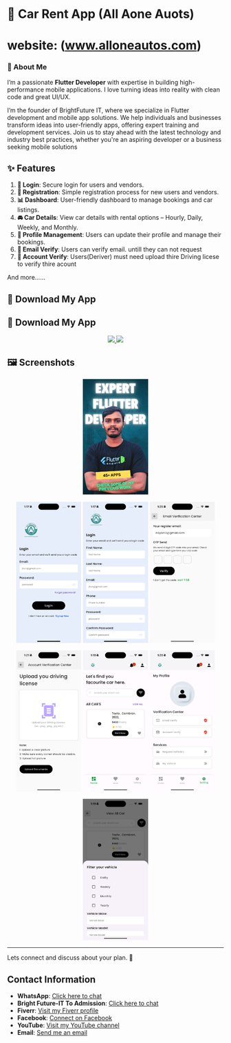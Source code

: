 # 🚗 Car Rent App  (All Aone Auots) 
# website: (www.alloneautos.com) 

### 👋 About Me   
I’m a passionate **Flutter Developer** with expertise in building high-performance mobile applications. I love turning ideas into reality with clean code and great UI/UX.  

I’m the founder of BrightFuture IT, where we specialize in Flutter development and mobile app solutions. We help individuals and businesses transform ideas into user-friendly apps, offering expert training and development services. Join us to stay ahead with the latest technology and industry best practices, whether you're an aspiring developer or a business seeking mobile solutions

## ✨ Features  
1. **🔐 Login**: Secure login for users and vendors.  
2. **📝 Registration**: Simple registration process for new users and vendors.  
3. **📊 Dashboard**: User-friendly dashboard to manage bookings and car listings.  
4. **🚘 Car Details**: View car details with rental options – Hourly, Daily, Weekly, and Monthly.  
5. **👤 Profile Management**: Users can update their profile and manage their bookings. 
6. **👤 Email Verify**: Users can verify email. untill they can not request 
7. **👤 Account Verify**: Users(Deriver) must need upload thire Driving licese to verify thire acount 
<p> And more......</p>

## 📲 Download My App
## 📲 Download My App

<p align="center">
  <a href="https://play.google.com/store/apps/details?id=your.app.id">
    <img src="https://upload.wikimedia.org/wikipedia/commons/7/78/Google_Play_Store_badge_EN.svg" width="200"/>
  </a>
  <a href="https://apps.apple.com/app/idyourappid">
    <img src="https://upload.wikimedia.org/wikipedia/commons/6/67/App_Store_(iOS).svg" width="200"/>
  </a>
</p>

## 🖼️ Screenshots  

<p align ="center">
<a href="https://nayon-coders.brghtfuture-it.com"><img src="screenshot/nayon-coders.png" alt="Nayon Coders" width="30%"/></a>
</p>
<p align="center">
  <img src="screenshot/login.png" alt="Dashboard" width="30%"/>
  <img src="screenshot/signup.png" alt="Car Details" width="30%"/>
  <img src="screenshot/email_verify.png" alt="Payment" width="30%"/>
</p>


<p align="center">
 <img src="screenshot/acount_verify.png" alt="Payment" width="30%"/>
  <img src="screenshot/home.png" alt="Car Details" width="30%"/>
  <img src="screenshot/profile.png" alt="Payment" width="30%"/>
</p>


<p align="center">
  <img src="screenshot/filter.png" alt="Dashboard" width="30%"/>
    
</p>





---
Lets connect and discuss about your plan. 🚀

## Contact Information

- **WhatsApp**: [Click here to chat](https://wa.me/+8801814569747)
- **Bright Future-IT To Admission**: [Click here to chat](https://wa.me/+8801728871234)
- **Fiverr**: [Visit my Fiverr profile](https://www.fiverr.com/programme_web)
- **Facebook**: [Connect on Facebook](https://www.facebook.com/nami.coders/)
- **YouTube**: [Visit my YouTube channel](https://www.youtube.com/@nayon-coders)
- **Email**: [Send me an email](mailto:nayon.coders@gmail.com)

  

